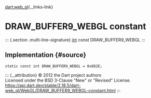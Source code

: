 [dart:web\_gl](../../dart-web_gl/dart-web_gl-library){._links-link}

DRAW\_BUFFER9\_WEBGL constant
=============================

::: {.section .multi-line-signature}
[int](../../dart-core/int-class) const DRAW\_BUFFER9\_WEBGL
:::

Implementation {#source}
--------------

``` {.language-dart data-language="dart"}
static const int DRAW_BUFFER9_WEBGL = 0x882E;
```

::: {._attribution}
© 2012 the Dart project authors\
Licensed under the BSD 3-Clause \"New\" or \"Revised\" License.\
<https://api.dart.dev/stable/2.18.5/dart-web_gl/WebGL/DRAW_BUFFER9_WEBGL-constant.html>
:::
